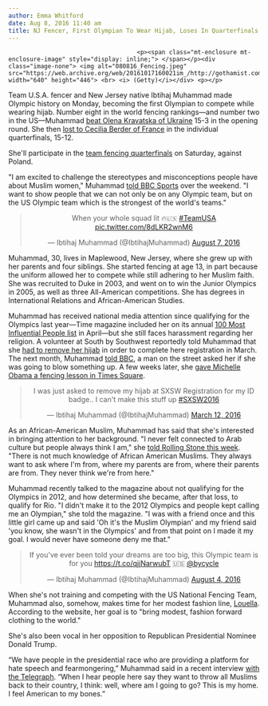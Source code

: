 ```yaml
---
author: Emma Whitford
date: Aug 8, 2016 11:40 am
title: NJ Fencer, First Olympian To Wear Hijab, Loses In Quarterfinals
---
```


	
										<p><span class="mt-enclosure mt-enclosure-image" style="display: inline;"> </span></p><div class="image-none"> <img alt="080816_Fencing.jpeg" src="https://web.archive.org/web/20161017160021im_/http://gothamist.com/attachments/nyc_ewhitford/080816_Fencing.jpeg" width="640" height="446"> <br> <i> (Getty)</i></div> <p></p>

<p>Team U.S.A. fencer and New Jersey native Ibtihaj Muhammad made Olympic history on Monday, becoming the first Olympian to compete while wearing hijab. Number eight in the world fencing rankings&#x2014;and number two in the US&#x2014;Muhammad <a href="https://web.archive.org/web/20161017160021/http://www.nbcnewyork.com/news/national-international/Ibtihaj-Muhammad-Women-Fencing-to-make-Olympic-history-389458202.html?_osource=SocialFlowTwt_NYBrand">beat Olena Kravatska of Ukraine</a> 15-3 in the opening round. She then <a href="https://web.archive.org/web/20161017160021/https://twitter.com/NBCOlympics/status/762671709459714048">lost to Cecilia Berder of France</a> in the individual quarterfinals, 15-12. </p>

<p>She&apos;ll participate in the <a href="https://web.archive.org/web/20161017160021/https://sports.yahoo.com/olympics/rio-2016/g/womens-team-sabre-FEW403/;_ylt=A0LEVv4IqqhX8xsAOcwnnIlQ;_ylu=X3oDMTByMDgyYjJiBGNvbG8DYmYxBHBvcwMyBHZ0aWQDBHNlYwNzYw--">team fencing quarterfinals</a> on Saturday, against Poland. </p>

<p>&quot;I am excited to challenge the stereotypes and misconceptions people have about Muslim women,&quot; Muhammad <a href="https://web.archive.org/web/20161017160021/http://www.bbc.com/sport/olympics/36963954">told BBC Sports</a> over the weekend. &quot;I want to show people that we can not only be on any Olympic team, but on the US Olympic team which is the strongest of the world&apos;s teams.&quot;</p>

<center><blockquote class="twitter-tweet" data-lang="en"><p lang="en" dir="ltr">When your whole squad lit &#x1F525;&#x1F1FA;&#x1F1F8; <a href="https://web.archive.org/web/20161017160021/https://twitter.com/hashtag/TeamUSA?src=hash">#TeamUSA</a> <a href="https://web.archive.org/web/20161017160021/https://t.co/8dLKR2wnM6">pic.twitter.com/8dLKR2wnM6</a></p>&#x2014; Ibtihaj Muhammad (@IbtihajMuhammad) <a href="https://web.archive.org/web/20161017160021/https://twitter.com/IbtihajMuhammad/status/762368414601981953">August 7, 2016</a></blockquote>
<script async src="//web.archive.org/web/20161017160021js_/http://platform.twitter.com/widgets.js" charset="utf-8"></script></center>

<p>Muhammad, 30, lives in Maplewood, New Jersey, where she grew up with her parents and four siblings. She started fencing at age 13, in part because the uniform allowed her to compete while still adhering to her Muslim faith. She was recruited to Duke in 2003, and went on to win the Junior Olympics in 2005, as well as three All-American competitions. She has degrees in International Relations and African-American Studies. </p>

<p>Muhammad has received national media attention since qualifying for the Olympics last year&#x2014;Time magazine included her on its annual <a href="https://web.archive.org/web/20161017160021/http://time.com/4301357/ibtihaj-muhammad-2016-time-100/">100 Most Influential People list</a> in April&#x2014;but she still faces harassment regarding her religion. A volunteer at South by Southwest reportedly told Muhammad that she <a href="https://web.archive.org/web/20161017160021/http://www.bbc.co.uk/newsbeat/article/35804486/sxsw-apologises-to-olympic-fencer-after-she-was-asked-to-remove-her-hijab">had to remove her hijab</a> in order to complete here registration in March. The next month, Muhammad <a href="https://web.archive.org/web/20161017160021/http://www.bbc.com/sport/olympics/36963954">told BBC</a>, a man on the street asked her if she was going to blow something up. A few weeks later, she <a href="https://web.archive.org/web/20161017160021/http://www.espn.co.uk/olympics/story/_/id/15415007/first-lady-michelle-obama-appears-us-athletes-receives-fencing-lesson-olympian-ibtihaj-muhammad">gave Michelle Obama a fencing lesson in Times Square</a>. </p>

<center><blockquote class="twitter-tweet" data-lang="en"><p lang="en" dir="ltr">I was just asked to remove my hijab at SXSW Registration for my ID badge.. I can&apos;t make this stuff up <a href="https://web.archive.org/web/20161017160021/https://twitter.com/hashtag/SXSW2016?src=hash">#SXSW2016</a></p>&#x2014; Ibtihaj Muhammad (@IbtihajMuhammad) <a href="https://web.archive.org/web/20161017160021/https://twitter.com/IbtihajMuhammad/status/708722250980012034">March 12, 2016</a></blockquote>
<script async src="//web.archive.org/web/20161017160021js_/http://platform.twitter.com/widgets.js" charset="utf-8"></script></center>

<p>As an African-American Muslim, Muhammad has said that she&apos;s interested in bringing attention to her background. &quot;I never felt connected to Arab culture but people always think I am,&quot; she <a href="https://web.archive.org/web/20161017160021/http://www.rollingstone.com/sports/ibtihaj-muhammad-first-american-olympian-in-hijab-w432942">told Rolling Stone this week</a>. &quot;There is not much knowledge of African American Muslims. They always want to ask where I&apos;m from, where my parents are from, where their parents are from. They never think we&apos;re from here.&quot;</p>

<p>Muhammad recently talked to the magazine about not qualifying for the Olympics in 2012, and how determined she became, after that loss, to qualify for Rio. &quot;I didn&apos;t make it to the 2012 Olympics and people kept calling me an Olympian,&quot; she told the magazine. &quot;I was with a friend once and this little girl came up and said &apos;Oh it&apos;s the Muslim Olympian&apos; and my friend said &apos;you know, she wasn&apos;t in the Olympics&apos; and from that point on I made it my goal. I would never have someone deny me that.&quot;</p>

<center><blockquote class="twitter-tweet" data-lang="en"><p lang="en" dir="ltr">If you&apos;ve ever been told your dreams are too big, this Olympic team is for you <a href="https://web.archive.org/web/20161017160021/https://t.co/qjjNarwubT">https://t.co/qjjNarwubT</a> &#x1F1FA;&#x1F1F8; <a href="https://web.archive.org/web/20161017160021/https://twitter.com/bycycle">@bycycle</a></p>&#x2014; Ibtihaj Muhammad (@IbtihajMuhammad) <a href="https://web.archive.org/web/20161017160021/https://twitter.com/IbtihajMuhammad/status/761232248498712576">August 4, 2016</a></blockquote>
<script async src="//web.archive.org/web/20161017160021js_/http://platform.twitter.com/widgets.js" charset="utf-8"></script></center>

<p>When she&apos;s not training and competing with the US National Fencing Team, Muhammad also, somehow, makes time for her modest fashion line, <a href="https://web.archive.org/web/20161017160021/http://www.louellashop.com/about-us/">Louella</a>. According to the website, her goal is to &quot;bring modest, fashion forward clothing to the world.&quot; </p>

<p>She&apos;s also been vocal in her opposition to Republican Presidential Nominee Donald Trump. </p>

<p>&#x201C;We have people in the presidential race who are providing a platform for hate speech and fearmongering,&#x201D; Muhammad said in a recent interview <a href="https://web.archive.org/web/20161017160021/http://www.telegraph.co.uk/olympics/2016/08/07/rio-olympics-2016-ibtihaj-muhammad-set-to-become-the-first-ameri/">with the Telegraph</a>. &#x201C;When I hear people here say they want to throw all Muslims back to their country, I think: well, where am I going to go? This is my home. I feel American to my bones.&#x201D;</p>					
										
									
				